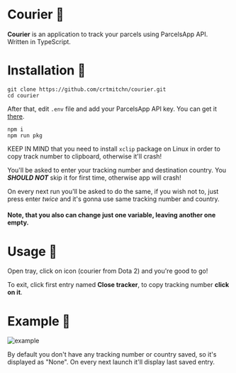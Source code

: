 # Courier 🐴

**Courier** is an application to track your parcels using ParcelsApp API.  
Written in TypeScript.

# Installation 🔧

```
git clone https://github.com/crtmitchn/courier.git
cd courier
```

After that, edit `.env` file and add your ParcelsApp API key. You can get it [there](https://parcelsapp.com/dashboard/#/admin/dashboard).

```
npm i
npm run pkg
```

KEEP IN MIND that you need to install `xclip` package on Linux in order to copy track number to clipboard, otherwise it'll crash!

You'll be asked to enter your tracking number and destination country. You **_SHOULD NOT_** skip it for first time, otherwise app will crash!

On every next run you'll be asked to do the same, if you wish not to, just press enter _twice_ and it's gonna use same tracking number and country.

#### Note, that you also can change just one variable, leaving another one empty.

# Usage 🧠

Open tray, click on icon (courier from Dota 2) and you're good to go!

To exit, click first entry named **Close tracker**, to copy tracking number **click on it**.

# Example 💫

![example](https://cdn.discordapp.com/attachments/1131902842807009330/1266722772441366629/image.png)

By default you don't have any tracking number or country saved, so it's displayed as "None". On every next launch it'll display last saved entry.